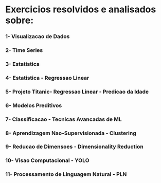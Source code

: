 # Exercicios resolvidos e analisados sobre:
### 1- Visualizacao de Dados
### 2- Time Series
### 3- Estatistica
### 4- Estatistica - Regressao Linear
### 5- Projeto Titanic- Regressao Linear - Predicao da Idade
### 6- Modelos Preditivos
### 7- Classificacao - Tecnicas Avancadas de ML 
### 8- Aprendizagem Nao-Supervisionada - Clustering
### 9- Reducao de Dimensoes - Dimensionality Reduction
### 10- Visao Computacional - YOLO
### 11- Processamento de Linguagem Natural - PLN

